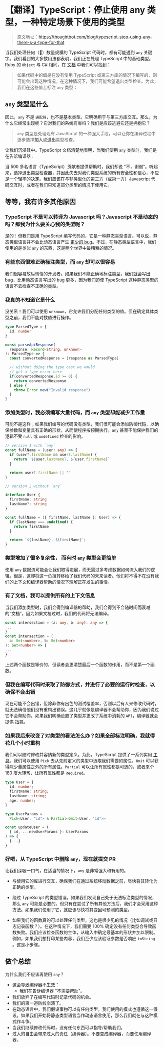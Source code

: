 # 【翻译】TypeScript：停止使用 any 类型，一种特定场景下使用的类型

> 原文地址：https://thoughtbot.com/blog/typescript-stop-using-any-there-s-a-type-for-that

当我们处理任何（😬）数量规模的 TypeScript 代码时，都有可能遇到 `any` 关键字。我们看到的大多数用法都表明，我们正在处理 TypeScript 中的基础类型。Ruby 的 `Object` 与 C# 相同，在 [文档](https://www.typescriptlang.org/docs/handbook/basic-types.html#any) 中我们可以找到：

> 如果代码中的值是在没有使用 TypeScript 或第三方库的情况下编写的，则可能会出现这种情况。在这种情况下，我们可能希望退出类型检查。为此，我们在这些值上标注 `any` 类型：

## `any` 类型是什么

因此，`any` 不是 `通配符`，也不是基本类型。它明确用于与第三方库交互。那么，为什么它经常出现呢？它对我们的系统有害吗？我们是应该逃避它还是拥抱它？

> `any` 类型是处理现有 JavaScript 的一种强大手段，可以让你在编译过程中逐步选择**加入**或**退出**类型检查。

让我们沉浸其中。TypeScript 文档清楚地表明，当我们使用 `any` 类型时，我们是在告诉编译器：

当 500 多名语言（TypeScript）贡献者提供帮助时，我们却说 "不，谢谢"。听起来，选择退出类型检查器，并因此失去对我们类型系统的所有安全性和信心，不应是一个轻率的决定。我们应该在与非类型化的第三方（或第一方）Javascript 代码交互时，或者在我们只知道部分类型的情况下使用它。

## 等等，我有许多其他原因

### TypeScript 不是可以转译为 Javascript 吗？Javascript 不是动态的吗？那我为什么要关心我的类型呢？

是的！但我们是用 TypeScript 编写代码的，它是一种静态类型语言。可以说，静态类型语言并不会比动态语言产生 [更少的 bug](https://martinfowler.com/bliki/DynamicTyping.html)。不过，在静态类型语言中，我们使用的是类似 `any` 的东西，这是两个世界中最糟糕的情况。

### 有些东西很难正确标注类型，而 `any` 却可以很容易

我们很容易放纵懒惰的开发者。如果我们不能正确地标注类型，我们就会写出 bug，比用动态语言写出的 bug 更多，因为我们迫使 TypeScript 这种静态类型的语言不去检查不正确的类型。

### 我真的不知道它是什么

没关系！我们可以使用 `unknown`，它允许我们分配任何类型的值。但在确定具体类型之前，我们不能对数值进行操作。

```ts
type ParsedType = {
  id: number
}

const parseApiResponse(
  response: Record<string, unknown>
): ParsedType => {
  const convertedResponse = (response as ParsedType)

  // without doing the type cast we would
  // get a type error here
  if(convertedResponse.id >= 0) {
    return convertedResponse
  } else {
    throw Error.new("Invalid response")
  }
}
```

### 添加类型时，我必须编写大量代码，而 `any` 类型却能减少工作量

可能不是这样；如果我们编写的代码没有类型，我们很可能会添加防御代码，以确保参数和变量具有正确的形状，从而使程序按预期执行。`any` 甚至不能保护我们的逻辑不受 `null` 或 `undefined` 检查的影响。

```typescript
// version 1 with `any`
const fullName = (user: any) => {
  if (user?.firstName && user?.lastName) {
    return `${user.lastName}, ${user.firstName}`
  }

  return user?.firstName || ""
}

// version 2 without `any`

interface User {
  firstName: string
  lastName?: string
}

const fullName = ({ firstName, lastName }: User) => {
  if (lastName === undefined) {
    return firstName
  }

  return `${lastName}, ${firstName}`;
}
```

### 类型增加了很多复杂性， 而有时 `any` 类型会更简单

使用 `any` 数据流可能会让我们取得进展，而无需过多考虑数据如何流入我们的逻辑。但是，这却将这一负担转移给了我们代码的未来读者。他们将不得不在没有我们的上下文和编译器帮助的情况下理解正在发生的事情。

### 有了文档，我可以提供所有的上下文信息

当我们添加类型时，我们会得到编译器的帮助，我们会得到不会随时间而衰减的“文档”，因为如果文档过时，我们的代码将无法编译。

```ts 
const intersection = (a: any, b: any): any => {
...
}
const intersection = (
  a: Set<number>, b: Set<number>
): Set<number> => {
...
}
```

上述两个函数是等价的，但读者会更清楚最后一个函数的作用，而不是第一个函数。

### 但我在编写代码时采取了防御方式，并进行了必要的运行时检查，以确保不会出错

现在可能不会出错，但除非你有出色的测试覆盖率，否则以后有人来修改代码时，就无法确信他们没有重构出错误。这几乎就像是编译器不会帮助你，因为我们说过它不会帮助你。如果我们明确设置了类型并更改了系统中消耗的 `API`，编译器就会提供 [指导](https://thoughtbot.com/blog/going-through-changes-with-typescript)。

### 如果我后来改变了对类型的看法怎么办？如果全部标注明确，我就得花几个小时重构

我们可以随时修改并容纳新的类型定义。为此，TypeScript 提供了一系列实用 [工具](https://www.typescriptlang.org/docs/handbook/utility-types.html)。我们可以使用 `Pick` 去从先前定义的类型中选取我们需要的属性。`Omit` 可以获得除少量属性之外的所有属性。`Partial` 可以让所有属性都是可选的，或者来个 180 度大转弯，让所有属性都是 `Required`。

```ts
type User = {
  id: number;
  firstName: string;
  lastName: string;
  age: number;
}

type UserParams =
  Pick<User, "id"> & Partial<Omit<User, "id">>

const updateUser = (
  { id, ...newUserParams }: UserParams
) => {
  {...}
}
```

### 好吧，从 TypeScript 中删除 `any`，现在就提交 PR

让我们深吸一口气，在适当的情况下，`any` 是非常强大和有用的。

- 与使用它的库进行交互，确保我们在通过系统移动数据之前，尽快将其转化为正确的类型。

- 绕过 TypeScript 的类型错误。如果我们发现自己处于无法标注类型的情况，那么 `any` 可能是必要的。但只有在尝试了所有其他方法后，我们才会采用这种方法。如果我们使用了它，就应该尽快将其变回可预测的类型。

- 如果我们的函数真的可以处理任何类型，这也是很少见的情况（比如调试或日志记录函数？）。在这种情况下，我们需要 100% 确定没有任何类型会导致函数失败。我们应该检查函数的主体，从输入中确定最基本的形状并加以限制。例如，如果我们想打印某些内容，我们至少应该验证参数是否响应 `toString` 。这是小步骤。



## 做个总结

为什么我们不应该再使用 `any`？

- 这会导致编译器不生效：
  - 我们在告诉编译器 "不需要帮助"。
- 我们放弃了在编写代码时记录代码的机会。
- 我们的第一道防线崩溃了。
- 在动态语言中，我们假设事物可以有任何类型，我们使用的模式也遵循这一假设。如果我们开始将静态类型语言当作动态语言使用，那么我们就在与这种模式作斗争。
- 当我们继续修改代码时，没有任何东西可以指导/帮助我们。
- 过大的自由会带来过大的责任（编译器）。不要变成编译器，而要使用编译器。


